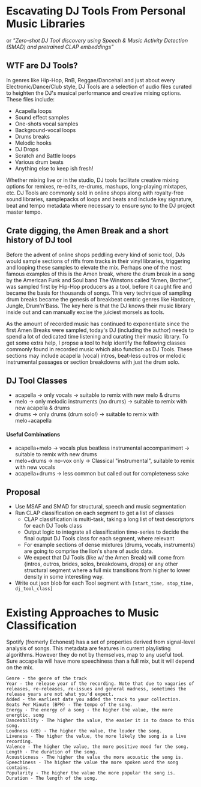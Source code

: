 # Escavating DJ Tools From Personal Music Libraries 
or *"Zero-shot DJ Tool discovery using Speech
& Music Activity Detection (SMAD) and pretrained CLAP embeddings"*

## WTF are DJ Tools?
In genres like Hip-Hop, RnB, Reggae/Dancehall and just about every Electronic/Dance/Club 
style, DJ Tools are a selection of audio files curated to heighten the DJ's musical performance
and creative mixing options. These files include: 
- Acapella loops 
- Sound effect samples 
- One-shots vocal samples
- Background-vocal loops
- Drums breaks 
- Melodic hooks
- DJ Drops
- Scratch and Battle loops
- Various drum beats
- Anything else to keep ish fresh!

Whether mixing live or in the studio, DJ tools facilitate creative mixing options for 
remixes, re-edits, re-drums, mashups, long-playing mixtapes, etc. DJ Tools are commonly sold 
in online shops along with royalty-free sound libraries, samplepacks of loops and beats and 
include key signature, beat and tempo metadata where necessary to ensure sync to the 
DJ project master tempo.


## Crate digging, the Amen Break and a short history of DJ tool
Before the advent of online shops peddling every kind of sonic tool, DJs would sample sections
of riffs from tracks in their vinyl libraries, triggering and looping these samples to elevate
the mix. Perhaps one of the most famous examples of this is the Amen break, where the drum break
in a song by the American Funk and Soul band The Winstons called “Amen, Brother”, was sampled
first by Hip-Hop producers as a tool, before it caught fire and became the basis for thousands
of songs. This very technique of sampling drum breaks became the genesis of breakbeat centric 
genres like Hardcore, Jungle, Drum'n'Bass. The key here is that the DJ knows their music 
library inside out and can manually excise the juiciest morsels  as tools. 

As the amount of recorded music has continued to exponentiate since the first Amen Breaks were 
sampled, today's DJ (including the author) needs to spend a lot of dedicated time listening and 
curating their music library. To get some extra help, I propse a tool to help identify the 
following classes commonly found in recorded music which also function as DJ Tools. These 
sections may include acapella (vocal) intros, beat-less outros or melodic instrumental passages 
or section breakdowns with just the drum solo. 


## DJ Tool Classes
- acapella &rarr; only vocals &rarr; suitable to remix with new melo & drums
- melo &rarr; only melodic instruments (no drums) &rarr; suitable to remix with new acapella & drums
- drums &rarr; only drums (drum solo!) &rarr; suitable to remix with melo+acapella
#### Useful Combinations
- acapella+melo &rarr; vocals plus beatless instrumental accompaniment &rarr; suitable to remix with new drums
- melo+drums &rarr; no-vox only  &rarr; Classical "instrumental", suitable to remix with new vocals
- acapella+drums &rarr; less common but called out for completeness sake


## Proposal 
- Use MSAF and SMAD for structural, speech and music segmentation
- Run CLAP classification on each segment to get a list of classes
  - CLAP classification is multi-task, taking a long list of text descriptors for each 
  DJ Tools class
  - Output logic to integrate all classification time-series to decide the final output 
  DJ Tools class for each segment, where relevant
  - For example sections of dense mixtures (drums, vocals, instruments) are going to comprise
  the lion's share of audio data. 
  - We expect that DJ Tools (like w/ the Amen Break) will come from {intros, outros, brides, 
  solos, breakdowns, drops} or any other structural segment where a full mix transitions from
  higher to lower density in some interesting way.
- Write out json blob for each Tool segment with `[start_time, stop_time, dj_tool_class]`



# Existing Approaches to Music Classification 
Spotify (fromerly Echonest) has a set of properties derived from signal-level analysis of 
songs. This metadata are features in current playlisting algorithms. However they do not by 
themselves, map to any useful tool. Sure accapella will have more speechiness than a full mix,
but it will depend on the mix.

    Genre - the genre of the track
    Year - the release year of the recording. Note that due to vagaries of releases, re-releases, re-issues and general madness, sometimes the release years are not what you'd expect.
    Added - the earliest date you added the track to your collection.
    Beats Per Minute (BPM) - The tempo of the song.
    Energy - The energy of a song - the higher the value, the more energtic. song
    Danceability - The higher the value, the easier it is to dance to this song.
    Loudness (dB) - The higher the value, the louder the song.
    Liveness - The higher the value, the more likely the song is a live recording.
    Valence - The higher the value, the more positive mood for the song.
    Length - The duration of the song.
    Acousticness - The higher the value the more acoustic the song is.
    Speechiness - The higher the value the more spoken word the song contains.
    Popularity - The higher the value the more popular the song is.
    Duration - The length of the song. 